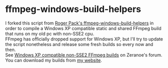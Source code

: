 # ffmpeg-windows-build-helpers

I forked this script from [Roger Pack's ffmpeg-windows-build-helpers](https://github.com/rdp/ffmpeg-windows-build-helpers) in order to compile a Windows XP compatible static and shared FFmpeg build that runs on my old pc with non-SSE2 cpu.  
FFmpeg has officially dropped support for Windows XP, but I'll try to update the script nonetheless and release some fresh builds so every now and then.  
See [Windows XP compatible non-SSE2 FFmpeg builds](https://ffmpeg.zeranoe.com/forum/viewtopic.php?f=3&t=6930) on Zeranoe's forum.  
You can download my builds from [my website](http://rwijnsma.home.xs4all.nl/files/ffmpeg).
